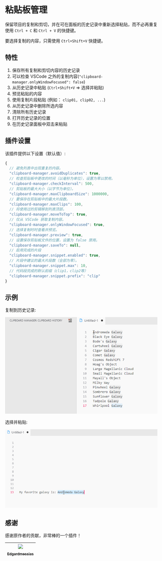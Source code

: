 # 粘贴板管理

保留项目的复制和剪切，并在可在面板的历史记录中重新选择粘贴，而不必再重复使用 `Ctrl + C` 和 `Ctrl + V` 的快捷键。

要选择复制的内容，只需使用 `Ctrl+Shift+V` 快捷键。

## 特性

1. 保存所有复制和剪切内容的历史记录
1. 可以检查 VSCode 之外的复制内容(`"clipboard-manager.onlyWindowFocused": false`)
1. 从历史记录中粘贴 (`Ctrl+Shift+V` => 选择并粘贴)
1. 预览粘贴的内容
1. 使用复制片段粘贴 (例如： `clip01, clip02, ...`)
1. 从历史记录中删除所选内容
1. 清除所有历史记录
1. 打开历史记录的位置
1. 在历史记录面板中双击来粘贴

## 插件设置

该插件提供以下设置（默认值）:

```js
{
  // 避免列表中出现重复的内容。
  "clipboard-manager.avoidDuplicates": true,
  // 检查剪贴板中更改的时间（以毫秒为单位），设置为零以禁用。
  "clipboard-manager.checkInterval": 500,
  // 剪贴板的最大大小（以字节为单位）。
  "clipboard-manager.maxClipboardSize": 1000000,
  // 要保存在剪贴板中的最大片段数。
  "clipboard-manager.maxClips": 100,
  // 将使用过的剪辑移到列表顶部。
  "clipboard-manager.moveToTop": true,
  // 仅从 VSCode 获取复制内容。
  "clipboard-manager.onlyWindowFocused": true,
  // 选择复制时时查看并预览。
  "clipboard-manager.preview": true,
  // 设置保存剪贴板文件的位置，设置为 false 禁用。
  "clipboard-manager.saveTo": null,
  // 启用完成的片段
  "clipboard-manager.snippet.enabled": true,
  // 片段中建议的最大片段数（全部为零）。
  "clipboard-manager.snippet.max": 10,
  // 代码段完成的默认前缀（clip1，clip2等）
  "clipboard-manager.snippet.prefix": "clip"
}
```

## 示例

复制到历史记录:

![Clipboard Manager - Copy](screenshots/copy.gif)

选择并粘贴:

![Clipboard Manager - Pick and Paste](screenshots/pick-and-paste.gif)

## 感谢

感谢原作者的贡献，非常棒的一个插件！

| [<img src="https://avatars3.githubusercontent.com/u/1530997?s=400&v=4" width="60px;"/><br /><sub>Edgardmessias</sub>](https://github.com/edgardmessias) | 
|-|